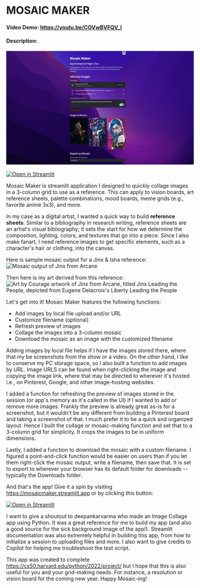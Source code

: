 # MOSAIC MAKER
#### Video Demo: https://youtu.be/COVwBVFQV_I
#### Description:

![Screenshot of Mosaic Maker UI](images/mosaic_maker_ui.jpg)

[![Open in Streamlit](https://img.shields.io/badge/Open%20in-Streamlit-brightgreen)](https://mosaicmaker.streamlit.app/)

Mosaic Maker is streamlit application I designed to quickly collage images in a 3-column grid to use as a reference. This can apply to vision boards, art reference sheets, palette combinations, mood boards, meme grids (e.g., favorite anime 3x3), and more.

In my case as a digital artist, I wanted a quick way to build **reference sheets**. Similar to a bibliography in research writing, reference sheets are an artist's visual bibliography; it sets the start for how we determine the composition, lighting, colors, and textures that go into a piece. Since I also make fanart, I need reference images to get specific elements, such as a character's hair or clothing, into the canvas.

Here is sample mosaic output for a Jinx & Isha reference:
![Mosaic output of Jinx from Arcane](images/jinx.png)

Then here is my art derived from this reference:
![Art by Courage artwork of Jinx from Arcane, titled Jinx Leading the People, depicted from Eugene Delacroix's Liberty Leading the People](https://i.pinimg.com/736x/7b/1b/bb/7b1bbb5bc4947531f58ec6a3109ba18e.jpg)

Let's get into it! Mosaic Maker features the following functions:
- Add images by local file upload and/or URL
- Customize filename (optional)
- Refresh preview of images
- Collage the images into a 3-column mosaic
- Download the mosaic as an image with the customized filename

Adding images by local file helps if I have the images stored there, where that my be screenshots from the show or a video. On the other hand, I like to conserve my PC storage space, so I also built a function to add images by URL. Image URLS can be found when right-clicking the image and copying the image link, where that may be directed to wherever it's hosted i.e., on Pinterest, Google, and other image-hosting websites.

I added a function for refreshing the preview of images stored in the session (or app's memory as it's called in the UI) if I wanted to add or remove more images. Frankly the preview is already great as-is for a screenshot, but it wouldn't be any different from building a Pinterest board and taking a screenshot of that. I much prefer it to be a quick and organized layout. Hence I built the collage or mosaic-making function and set that to a 3-column grid for simplicity. It crops the images to be in uniform dimensions.

Lastly, I added a function to download the mosaic with a custom filename. I figured a point-and-click function would be easier on users than if you let them right-click the mosaic output, write a filename, then save that. It is set to export to wherever your browser has its default folder for downloads -- typically the Downloads folder.

And that's the app! Give it a spin by visiting https://mosaicmaker.streamlit.app or by clicking this button:

[![Open in Streamlit](https://img.shields.io/badge/Open%20in-Streamlit-brightgreen)](https://mosaicmaker.streamlit.app/)

I want to give a shoutout to deepankarvarma who made an Image Collage app using Python. It was a great reference for me to build my app (and also a good source for the sick background image of the app!). Streamlit documentation was also extremely helpful in building this app, from how to initialize a session to uploading files and more. I also want to give credits to Copilot for helping me troubleshoot the test script.

This app was created to complete https://cs50.harvard.edu/python/2022/project/ but I hope that this is also useful for you and your grid-making needs. For instance, a resolution or vision board for the coming new year. Happy Mosaic-ing!
